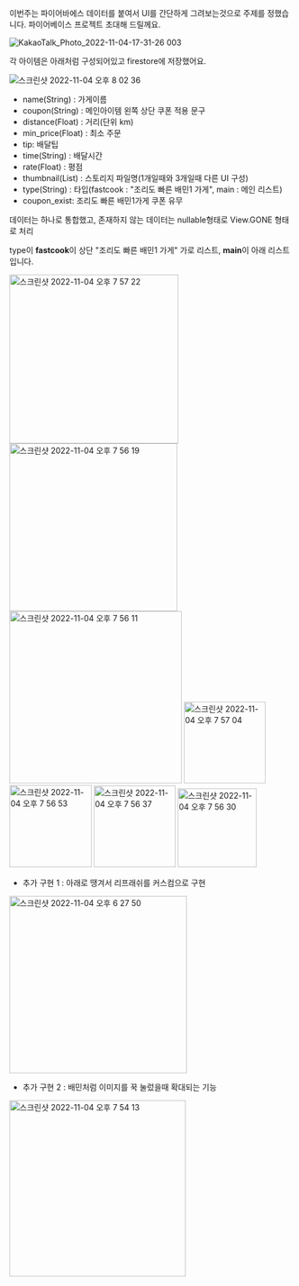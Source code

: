 이번주는 파이어바에스 데이터를 붙여서 UI를 간단하게 그려보는것으로 주제를 정했습니다.
파이어베이스 프로젝트 초대해 드릴께요.

![KakaoTalk_Photo_2022-11-04-17-31-26 003](https://user-images.githubusercontent.com/93248880/199955432-5f2211fb-df73-4549-8753-4df6367a237f.jpeg)

각 아이템은 아래처럼 구성되어있고 firestore에 저장했어요. 

![스크린샷 2022-11-04 오후 8 02 36](https://user-images.githubusercontent.com/93248880/199957695-bb4e3626-4cce-40df-b26f-1ac061a61dc9.png)

- name(String) : 가게이름
- coupon(String) : 메인아이템 왼쪽 상단 쿠폰 적용 문구
- distance(Float) : 거리(단위 km)
- min_price(Float) : 최소 주문
- tip: 배달팁
- time(String) : 배달시간
- rate(Float) : 평점
- thumbnail(List<String>) : 스토리지 파일명(1개일때와 3개일때 다른 UI 구성)
- type(String) : 타입(fastcook : "조리도 빠른 배민1 가게", main : 메인 리스트)
- coupon_exist: 조리도 빠른 배민1가게 쿠폰 유무

데이터는 하나로 통합했고, 존재하지 않는 데이터는 nullable형태로 View.GONE 형태로 처리

type이 **fastcook**이 상단 "조리도 빠른 배민1 가게" 가로 리스트, **main**이 아래 리스트 입니다.

<img width="300" alt="스크린샷 2022-11-04 오후 7 57 22" src="https://user-images.githubusercontent.com/93248880/199957065-d115c4f1-3dd5-494b-9b86-d641283fda1b.png">
<img width="298" alt="스크린샷 2022-11-04 오후 7 56 19" src="https://user-images.githubusercontent.com/93248880/199957082-862f427a-9fbd-4d0b-bc27-5cd5a9945b4b.png">
<img width="306" alt="스크린샷 2022-11-04 오후 7 56 11" src="https://user-images.githubusercontent.com/93248880/199957084-9752e561-a34d-40f6-b930-3309007a20e2.png">
<img width="145" alt="스크린샷 2022-11-04 오후 7 57 04" src="https://user-images.githubusercontent.com/93248880/199957070-dba7f9f3-dc9f-486b-bcd4-aa76bf194d90.png">
<img width="146" alt="스크린샷 2022-11-04 오후 7 56 53" src="https://user-images.githubusercontent.com/93248880/199957072-94edae7a-8256-4813-a5f2-e478a51ec542.png">
<img width="145" alt="스크린샷 2022-11-04 오후 7 56 37" src="https://user-images.githubusercontent.com/93248880/199957075-529f2b6e-cf2f-49c5-9fa0-ef5ba38f9161.png">
<img width="140" alt="스크린샷 2022-11-04 오후 7 56 30" src="https://user-images.githubusercontent.com/93248880/199957080-de9cc7f8-d2e6-462b-91bc-c4758637f79d.png">


* 추가 구현 1 : 아래로 땡겨서 리프래쉬를 커스컴으로 구현
<img width="315" alt="스크린샷 2022-11-04 오후 6 27 50" src="https://user-images.githubusercontent.com/93248880/199955369-8ee11b3b-0a7c-4af9-bbda-719865f124f6.png">

* 추가 구현 2 : 배민처럼 이미지를 꾹 눌렀을때 확대되는 기능
<img width="313" alt="스크린샷 2022-11-04 오후 7 54 13" src="https://user-images.githubusercontent.com/93248880/199956186-792fa50d-56c3-4537-9d1b-2dfc436ebc1f.png">

